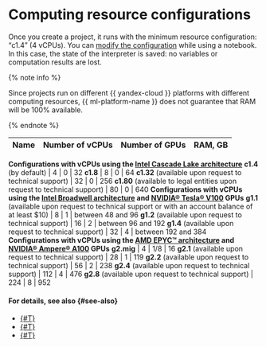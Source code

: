 # Computing resource configurations

Once you create a project, it runs with the minimum resource configuration: <q>c1.4</q> (4 vCPUs).
You can [modify the configuration](../operations/projects/control-compute-resources.md) while using a notebook. In this case, the state of the interpreter is saved: no variables or computation results are lost.

{% note info %}

Since projects run on different {{ yandex-cloud }} platforms with different computing resources, {{ ml-platform-name }} does not guarantee that RAM will be 100% available.

{% endnote %}

| Name | Number of vCPUs | Number of GPUs | RAM, GB |
---- | ---- | ---- | ----
**Configurations with vCPUs using the [Intel Cascade Lake architecture](../../compute/concepts/performance-levels.md)**
**c1.4** (by default) | 4 | 0 | 32
**c1.8** | 8 | 0 | 64
**c1.32** (available upon request to technical support) | 32 | 0 | 256
**c1.80** (available to legal entities upon request to technical support) | 80 | 0 | 640
**Configurations with vCPUs using the [Intel Broadwell architecture](../../compute/concepts/performance-levels.md) and [NVIDIA® Tesla® V100](../../compute/concepts/gpus.md) GPUs**
**g1.1** (available upon request to technical support or with an account balance of at least $10) | 8 | 1 | between 48 and 96
**g1.2** (available upon request to technical support) | 16 | 2 | between 96 and 192
**g1.4** (available upon request to technical support) | 32 | 4 | between 192 and 384
**Configurations with vCPUs using the [AMD EPYC™ architecture](../../compute/concepts/gpus.md) and [NVIDIA® Ampere® A100](https://www.nvidia.com/en-us/data-center/a100/) GPUs**
**g2.mig** | 4 | 1/8 | 16
**g2.1** (available upon request to technical support) | 28 | 1 | 119
**g2.2** (available upon request to technical support) | 56 | 2 | 238
**g2.4** (available upon request to technical support) | 112 | 4 | 476
**g2.8** (available upon request to technical support) | 224 | 8 | 952

#### For details, see also {#see-also}

* [{#T}](../operations/projects/control-compute-resources.md)
* [{#T}](../../compute/concepts/performance-levels.md)
* [{#T}](../../compute/concepts/gpus.md)